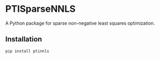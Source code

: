 # PTISparseNNLS

A Python package for sparse non-negative least squares optimization.

## Installation

```bash
pip install ptinnls